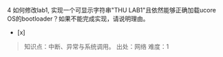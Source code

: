 4
如何修改lab1, 实现一个可显示字符串"THU LAB1"且依然能够正确加载ucore OS的bootloader？如果不能完成实现，请说明理由。
- [x]  

> 知识点：中断、异常与系统调用。
> 出处：网络
> 难度：1
> 
